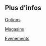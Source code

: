 ## Plus d'infos

<a class='see-also' href='options.html'><span class='title'>Options</span></a>

<a class='see-also' href='magasins.html'><span class='title'>Magasins</span></a>

<a class='see-also' href='evenements.html'><span class='title'>Evenements</span></a>

